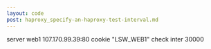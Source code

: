 ```yaml
---
layout: code
post: haproxy_specify-an-haproxy-test-interval.md
---
```


server web1 107.170.99.39:80 cookie "LSW_WEB1" check inter 30000